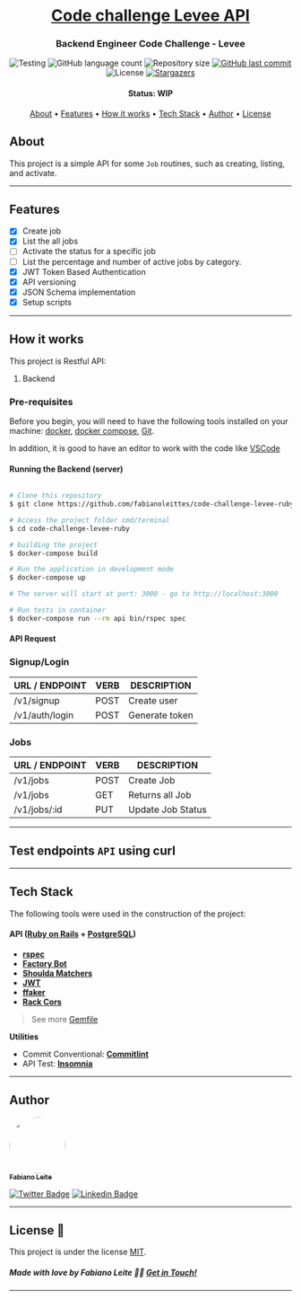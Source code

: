 <h1 align="center">
   <a href="#"> Code challenge Levee API </a>
</h1>

<h3 align="center">
    Backend Engineer Code Challenge - Levee
</h3>

<p align="center">

<img alt="Testing" src="https://github.com/fabianoleittes/code-challenge-levee-ruby/workflows/Tests%20&%20Linters/badge.svg?branch=main">

  <img alt="GitHub language count" src="https://img.shields.io/github/languages/count/fabianoleittes/code-challenge-levee-ruby?color=%2304D361">

  <img alt="Repository size" src="https://img.shields.io/github/repo-size/fabianoleittes/code-challenge-levee-ruby">

  <a href="https://github.com/fabianoleittes/code-challenge-levee-ruby/commits/main">
    <img alt="GitHub last commit" src="https://img.shields.io/github/last-commit/fabianoleittes/code-challenge-levee-ruby">
  </a>

   <img alt="License" src="https://img.shields.io/badge/license-MIT-brightgreen">
   <a href="https://github.com/fabianoleittes/code-challenge-levee-ruby/stargazers">
    <img alt="Stargazers" src="https://img.shields.io/github/stars/fabianoleittes/code-challenge-levee-ruby?style=social">
  </a>
</p>


<h4 align="center">
	 Status: WIP
</h4>

<p align="center">
 <a href="#about">About</a> •
 <a href="#features">Features</a> •
 <a href="#how-it-works">How it works</a> •
 <a href="#tech-stack">Tech Stack</a> •
 <a href="#author">Author</a> •
 <a href="#license">License</a>

</p>

## About

This project is a simple API for some `Job` routines, such as creating, listing, and activate.

---

## Features

- [x] Create job
- [x] List the all jobs
- [ ] Activate the status for a specific job
- [ ] List the percentage and number of active jobs by category.
- [x] JWT Token Based Authentication
- [x] API versioning
- [x] JSON Schema implementation
- [x] Setup scripts

---

## How it works

This project is Restful API:
1. Backend


### Pre-requisites

Before you begin, you will need to have the following tools installed on your machine:
[docker](https://docs.docker.com/install/), [docker compose](https://docs.docker.com/compose/install/), [Git](https://git-scm.com).

In addition, it is good to have an editor to work with the code like [VSCode](https://code.visualstudio.com/)

#### Running the Backend (server)

```bash

# Clone this repository
$ git clone https://github.com/fabianoleittes/code-challenge-levee-ruby

# Access the project folder cmd/terminal
$ cd code-challenge-levee-ruby

# building the project
$ docker-compose build

# Run the application in development mode
$ docker-compose up

# The server will start at port: 3000 - go to http://localhost:3000

# Run tests in container
$ docker-compose run --rm api bin/rspec spec

```

#### API Request

### Signup/Login

| URL / ENDPOINT          | VERB | DESCRIPTION      |
| ----------------------- | ---- | ---------------- |
| /v1/signup              | POST | Create user      |
| /v1/auth/login          | POST | Generate token   |

### Jobs
| URL / ENDPOINT          | VERB | DESCRIPTION      |
| ----------------------- | ---- | ---------------- |
| /v1/jobs | POST | Create Job      |
| /v1/jobs      | GET  | Returns all Job |
| /v1/jobs/:id  | PUT  | Update Job Status |
---

## Test endpoints `API` using curl
---
## Tech Stack

The following tools were used in the construction of the project:

#### **API**  ([Ruby on Rails](https://rubyonrails.org/)  +  [PostgreSQL](https://www.postgresql.org/))

-   **[rspec](https://github.com/rspec/rspec-rails)**
-   **[Factory Bot](https://github.com/thoughtbot/factory_bot_rails)**
-   **[Shoulda Matchers](https://github.com/thoughtbot/shoulda-matchers)**
-   **[JWT](https://github.com/jwt/ruby-jwt)**
-   **[ffaker](https://github.com/ffaker/ffaker)**
-   **[Rack Cors](https://github.com/cyu/rack-cors)**

> See more  [Gemfile](https://github.com/fabianoleittes/mob2con-challenge-ruby/blob/main/Gemfile)

**Utilities**


-   Commit Conventional:  **[Commitlint](https://github.com/conventional-changelog/commitlint)**
-   API Test:  **[Insomnia](https://insomnia.rest/)**
---

## Author

<a href="https://fabianoleittes.me/">
 <img style="border-radius: 50%;" src="https://avatars3.githubusercontent.com/u/279344?v=4" width="100px;" alt=""/>
 <br />
 <sub><b>Fabiano Leite</b></sub></a>
 <br />

[![Twitter Badge](https://img.shields.io/badge/-@fabianoleittes-1ca0f1?style=flat-square&labelColor=1ca0f1&logo=twitter&logoColor=white&link=https://twitter.com/fabianoleittes)](https://twitter.com/fabianoleittes) [![Linkedin Badge](https://img.shields.io/badge/-Fabiano-blue?style=flat-square&logo=Linkedin&logoColor=white&link=https://www.linkedin.com/in/fabianoleittes/)](https://www.linkedin.com/in/fabianoleittes/)

---

## License 📝

This project is under the license [MIT](./LICENSE).

##### Made with love by Fabiano Leite 👋🏽 [Get in Touch!](Https://www.linkedin.com/in/fabianoleittes/)
---

